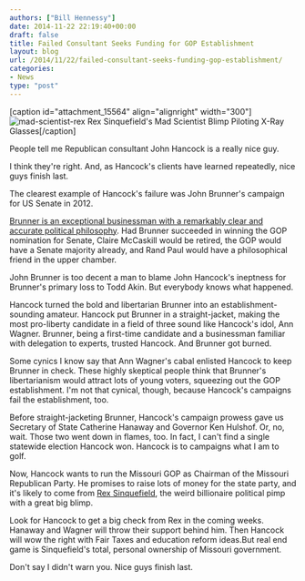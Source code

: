 ```yaml
---
authors: ["Bill Hennessy"]
date: 2014-11-22 22:19:40+00:00
draft: false
title: Failed Consultant Seeks Funding for GOP Establishment
layout: blog
url: /2014/11/22/failed-consultant-seeks-funding-gop-establishment/
categories:
- News
type: "post"
---
```


[caption id="attachment_15564" align="alignright" width="300"]![mad-scientist-rex](https://hennessysview.com/wp-content/uploads/2014/11/mad-scientist-rex-300x238.jpg)
Rex Sinquefield's Mad Scientist Blimp Piloting X-Ray Glasses[/caption]

People tell me Republican consultant John Hancock is a really nice guy.

I think they're right. And, as Hancock's clients have learned repeatedly, nice guys finish last.

The clearest example of Hancock's failure was John Brunner's campaign for US Senate in 2012.

[Brunner is an exceptional businessman with a remarkably clear and accurate political philosophy](https://johnbrunner.com/). Had Brunner succeeded in winning the GOP nomination for Senate, Claire McCaskill would be retired, the GOP would have a Senate majority already, and Rand Paul would have a philosophical friend in the upper chamber.

John Brunner is too decent a man to blame John Hancock's ineptness for Brunner's primary loss to Todd Akin. But everybody knows what happened.

Hancock turned the bold and libertarian Brunner into an establishment-sounding amateur. Hancock put Brunner in a straight-jacket, making the most pro-liberty candidate in a field of three sound like Hancock's idol, Ann Wagner. Brunner, being a first-time candidate and a businessman familiar with delegation to experts, trusted Hancock. And Brunner got burned.

Some cynics I know say that Ann Wagner's cabal enlisted Hancock to keep Brunner in check. These highly skeptical people think that Brunner's libertarianism would attract lots of young voters, squeezing out the GOP establishment. I'm not that cynical, though, because Hancock's campaigns fail the establishment, too.

Before straight-jacketing Brunner, Hancock's campaign prowess gave us Secretary of State Catherine Hanaway and Governor Ken Hulshof. Or, no, wait. Those two went down in flames, too. In fact, I can't find a single statewide election Hancock won. Hancock is to campaigns what I am to golf.

Now, Hancock wants to run the Missouri GOP as Chairman of the Missouri Republican Party. He promises to raise lots of money for the state party, and it's likely to come from [Rex Sinquefield](https://hennessysview.com/2012/09/30/ignoramus-rex/), the weird billionaire political pimp with a great big blimp.

Look for Hancock to get a big check from Rex in the coming weeks. Hanaway and Wagner will throw their support behind him. Then Hancock will wow the right with Fair Taxes and education reform ideas.But real end game is Sinquefield's total, personal ownership of Missouri government.

Don't say I didn't warn you. Nice guys finish last.
